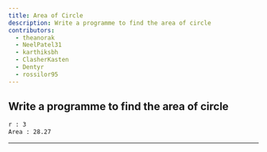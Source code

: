 ```yaml
---
title: Area of Circle
description: Write a programme to find the area of circle
contributors:
  - theanorak
  - NeelPatel31
  - karthiksbh
  - ClasherKasten
  - Dentyr
  - rossilor95
---
```


## Write a programme to find the area of circle

```txt
r : 3
Area : 28.27
```

---
